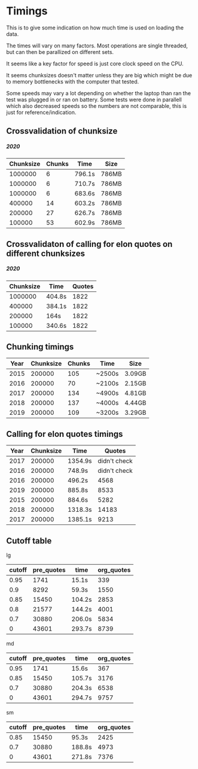 # Timings

This is to give some indication on how much time is used on loading the data.

The times will vary on many factors. Most operations are single threaded, but can then be parallized on different sets.

It seems like a key factor for speed is just core clock speed on the CPU.

It seems chunksizes doesn't matter unless they are big which might be due to memory bottlenecks with the computer that tested.

Some speeds may vary a lot depending on whether the laptop than ran the test was plugged in or ran on battery. Some tests were done in parallell which also decreased speeds so the numbers are not comparable, this is just for reference/indication.

## Crossvalidation of chunksize

##### 2020

| Chunksize | Chunks | Time   | Size  |
| --------- | ------ | ------ | ----- |
| 1000000   | 6      | 796.1s | 786MB |
| 1000000   | 6      | 710.7s | 786MB |
| 1000000   | 6      | 683.6s | 786MB |
| 400000    | 14     | 603.2s | 786MB |
| 200000    | 27     | 626.7s | 786MB |
| 100000    | 53     | 602.9s | 786MB |

## Crossvalidaton of calling for elon quotes on different chunksizes

##### 2020

| Chunksize | Time   | Quotes |
| --------- | ------ | ------ |
| 1000000   | 404.8s | 1822   |
| 400000    | 384.1s | 1822   |
| 200000    | 164s   | 1822   |
| 100000    | 340.6s | 1822   |

## Chunking timings

| Year | Chunksize | Chunks | Time   | Size   |
| ---- | --------- | ------ | ------ | ------ |
| 2015 | 200000    | 105    | ~2500s | 3.09GB |
| 2016 | 200000    | 70     | ~2100s | 2.15GB |
| 2017 | 200000    | 134    | ~4900s | 4.81GB |
| 2018 | 200000    | 137    | ~4000s | 4.44GB |
| 2019 | 200000    | 109    | ~3200s | 3.29GB |

## Calling for elon quotes timings

| Year | Chunksize | Time    | Quotes       |
| ---- | --------- | ------- | ------------ |
| 2017 | 200000    | 1354.9s | didn't check |
| 2016 | 200000    | 748.9s  | didn't check |
| 2016 | 200000    | 496.2s  | 4568         |
| 2019 | 200000    | 885.8s  | 8533         |
| 2015 | 200000    | 884.6s  | 5282         |
| 2018 | 200000    | 1318.3s | 14183        |
| 2017 | 200000    | 1385.1s | 9213         |

## Cutoff table

lg

| cutoff | pre_quotes | time   | org_quotes |
| ------ | ---------- | ------ | ---------- |
| 0.95   | 1741       | 15.1s  | 339        |
| 0.9    | 8292       | 59.3s  | 1550       |
| 0.85   | 15450      | 104.2s | 2853       |
| 0.8    | 21577      | 144.2s | 4001       |
| 0.7    | 30880      | 206.0s | 5834       |
| 0      | 43601      | 293.7s | 8739       |

md

| cutoff | pre_quotes | time   | org_quotes |
| ------ | ---------- | ------ | ---------- |
| 0.95   | 1741       | 15.6s  | 367        |
| 0.85   | 15450      | 105.7s | 3176       |
| 0.7    | 30880      | 204.3s | 6538       |
| 0      | 43601      | 294.7s | 9757       |

sm

| cutoff | pre_quotes | time   | org_quotes |
| ------ | ---------- | ------ | ---------- |
| 0.85   | 15450      | 95.3s  | 2425       |
| 0.7    | 30880      | 188.8s | 4973       |
| 0      | 43601      | 271.8s | 7376       |
